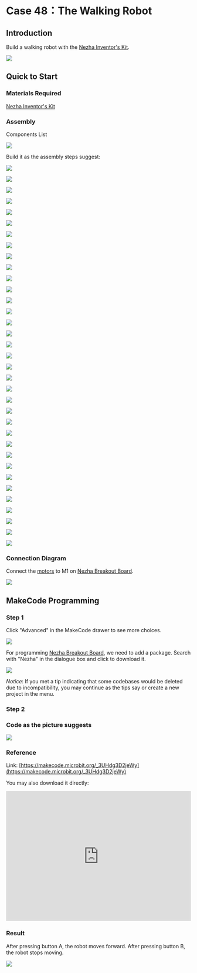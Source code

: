 # Case 48：The Walking Robot

## Introduction
Build a walking robot with the [Nezha Inventor's Kit](https://shop.elecfreaks.com/products/elecfreaks-micro-bit-nezha-48-in-1-inventors-kit-without-micro-bit-board?_pos=2&_sid=ed1b6fbd2&_ss=r).

![](./images/48_1.png)


## Quick to Start

### Materials Required

[Nezha Inventor's Kit](https://shop.elecfreaks.com/products/elecfreaks-micro-bit-nezha-48-in-1-inventors-kit-without-micro-bit-board?_pos=2&_sid=ed1b6fbd2&_ss=r)

### Assembly

Components List

![](./images/neza-inventor-s-kit-case-48-02.png)

Build it as the assembly steps suggest: 

![](./images/neza-inventor-s-kit-step-48-01.png)

![](./images/neza-inventor-s-kit-step-48-02.png)

![](./images/neza-inventor-s-kit-step-48-03.png)

![](./images/neza-inventor-s-kit-step-48-04.png)

![](./images/neza-inventor-s-kit-step-48-05.png)

![](./images/neza-inventor-s-kit-step-48-06.png)

![](./images/neza-inventor-s-kit-step-48-07.png)

![](./images/neza-inventor-s-kit-step-48-08.png)

![](./images/neza-inventor-s-kit-step-48-09.png)

![](./images/neza-inventor-s-kit-step-48-10.png)

![](./images/neza-inventor-s-kit-step-48-11.png)

![](./images/neza-inventor-s-kit-step-48-12.png)

![](./images/neza-inventor-s-kit-step-48-13.png)

![](./images/neza-inventor-s-kit-step-48-14.png)

![](./images/neza-inventor-s-kit-step-48-15.png)

![](./images/neza-inventor-s-kit-step-48-16.png)

![](./images/neza-inventor-s-kit-step-48-17.png)

![](./images/neza-inventor-s-kit-step-48-18.png)

![](./images/neza-inventor-s-kit-step-48-19.png)

![](./images/neza-inventor-s-kit-step-48-20.png)

![](./images/neza-inventor-s-kit-step-48-21.png)

![](./images/neza-inventor-s-kit-step-48-22.png)

![](./images/neza-inventor-s-kit-step-48-23.png)

![](./images/neza-inventor-s-kit-step-48-24.png)

![](./images/neza-inventor-s-kit-step-48-25.png)

![](./images/neza-inventor-s-kit-step-48-26.png)

![](./images/neza-inventor-s-kit-step-48-27.png)

![](./images/neza-inventor-s-kit-step-48-28.png)

![](./images/neza-inventor-s-kit-step-48-29.png)

![](./images/neza-inventor-s-kit-step-48-30.png)

![](./images/neza-inventor-s-kit-step-48-31.png)

![](./images/neza-inventor-s-kit-step-48-32.png)

![](./images/neza-inventor-s-kit-step-48-33.png)

![](./images/neza-inventor-s-kit-step-48-34.png)

![](./images/neza-inventor-s-kit-step-48-35.png)

### Connection Diagram

Connect the [motors](https://shop.elecfreaks.com/products/elecfreaks-high-speed-building-blocks-motor?_pos=4&_sid=a2da3fff8&_ss=r) to M1 on [Nezha Breakout Board](https://shop.elecfreaks.com/products/elecfreaks-nezha-breakout-board?_pos=1&_sid=00432325a&_ss=rl).

![](./images/neza-inventor-s-kit-case-43-03.png)


## MakeCode Programming

### Step 1
Click "Advanced" in the MakeCode drawer to see more choices.

![](./images/neza-inventor-s-kit-case-37-04.png)

For programming [Nezha Breakout Board](https://shop.elecfreaks.com/products/elecfreaks-nezha-breakout-board?_pos=1&_sid=00432325a&_ss=rl), we need to add a package. Search with "Nezha" in the dialogue box and click to download it. 

![](./images/neza-inventor-s-kit-case-37-06.png)

*Notice*: If you met a tip indicating that some codebases would be deleted due to incompatibility, you may continue as the tips say or create a new project in the menu. 

### Step 2
### Code as the picture suggests

![](./images/neza-inventor-s-kit-case-44-07.png)

### Reference
Link: [https://makecode.microbit.org/_3UHdg3D2jeWy](https://makecode.microbit.org/_3UHdg3D2jeWy)

You may also download it directly: 

<div style="position:relative;height:0;padding-bottom:70%;overflow:hidden;"><iframe style="position:absolute;top:0;left:0;width:100%;height:100%;" src="https://makecode.microbit.org/#pub:_3UHdg3D2jeWy" frameborder="0" sandbox="allow-popups allow-forms allow-scripts allow-same-origin"></iframe></div>  

### Result

After pressing button A, the robot moves forward. After pressing button B, the robot stops moving.

![](./images/48_2.gif)
